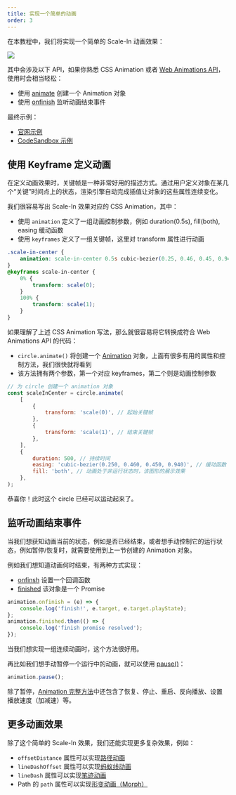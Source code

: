 ```yaml
---
title: 实现一个简单的动画
order: 3
---
```


在本教程中，我们将实现一个简单的 Scale-In 动画效果：

![](https://gw.alipayobjects.com/mdn/rms_6ae20b/afts/img/A*XPzwTIUwizkAAAAAAAAAAAAAARQnAQ)

其中会涉及以下 API，如果你熟悉 CSS Animation 或者 [Web Animations API](https://developer.mozilla.org/zh-CN/docs/Web/API/Web_Animations_API)，使用时会相当轻松：

- 使用 [animate](/zh/api/animation/waapi#创建) 创建一个 Animation 对象
- 使用 [onfinish](/zh/api/animation/waapi#onfinish) 监听动画结束事件

最终示例：

- [官网示例](/zh/examples/animation#lifecycle)
- [CodeSandbox 示例](https://codesandbox.io/s/jiao-cheng-dong-hua-li-zi-sfphx?file=/index.js)

## 使用 Keyframe 定义动画

在定义动画效果时，关键帧是一种非常好用的描述方式。通过用户定义对象在某几个“关键”时间点上的状态，渲染引擎自动完成插值让对象的这些属性连续变化。

我们很容易写出 Scale-In 效果对应的 CSS Animation，其中：

- 使用 `animation` 定义了一组动画控制参数，例如 duration(0.5s), fill(both), easing 缓动函数
- 使用 `keyframes` 定义了一组关键帧，这里对 transform 属性进行动画

```css
.scale-in-center {
    animation: scale-in-center 0.5s cubic-bezier(0.25, 0.46, 0.45, 0.94) both;
}
@keyframes scale-in-center {
    0% {
        transform: scale(0);
    }
    100% {
        transform: scale(1);
    }
}
```

如果理解了上述 CSS Animation 写法，那么就很容易将它转换成符合 Web Animations API 的代码：

- `circle.animate()` 将创建一个 [Animation](/zh/api/animation/waapi#animation) 对象，上面有很多有用的属性和控制方法，我们很快就将看到
- 该方法拥有两个参数，第一个对应 keyframes，第二个则是动画控制参数

```js
// 为 circle 创建一个 animation 对象
const scaleInCenter = circle.animate(
    [
        {
            transform: 'scale(0)', // 起始关键帧
        },
        {
            transform: 'scale(1)', // 结束关键帧
        },
    ],
    {
        duration: 500, // 持续时间
        easing: 'cubic-bezier(0.250, 0.460, 0.450, 0.940)', // 缓动函数
        fill: 'both', // 动画处于非运行状态时，该图形的展示效果
    },
);
```

恭喜你！此时这个 circle 已经可以运动起来了。

## 监听动画结束事件

当我们想获知动画当前的状态，例如是否已经结束，或者想手动控制它的运行状态，例如暂停/恢复时，就需要使用到上一节创建的 Animation 对象。

例如我们想知道动画何时结束，有两种方式实现：

- [onfinsh](/zh/api/animation/waapi#onfinish) 设置一个回调函数
- [finished](/zh/api/animation/waapi#finished) 该对象是一个 Promise

```js
animation.onfinish = (e) => {
    console.log('finish!', e.target, e.target.playState);
};
animation.finished.then(() => {
    console.log('finish promise resolved');
});
```

当我们想实现一组连续动画时，这个方法很好用。

再比如我们想手动暂停一个运行中的动画，就可以使用 [pause()](/zh/api/animation/waapi#pause)：

```js
animation.pause();
```

除了暂停，[Animation 完整方法](/zh/api/animation/waapi#方法)中还包含了恢复、停止、重启、反向播放、设置播放速度（加减速）等。

## 更多动画效果

除了这个简单的 Scale-In 效果，我们还能实现更多复杂效果，例如：

- `offsetDistance` 属性可以实现[路径动画](/zh/api/animation/waapi#路径动画)
- `lineDashOffset` 属性可以实现[蚂蚁线动画](/zh/api/animation/waapi#蚂蚁线)
- `lineDash` 属性可以实现[笔迹动画](/zh/api/animation/waapi#笔迹动画)
- Path 的 `path` 属性可以实现[形变动画（Morph）](/zh/api/animation/waapi#形变动画)
